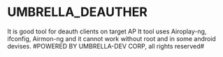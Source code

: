 # UMBRELLA_DEAUTHER

It is good tool for deauth clients on target AP
It tool uses Airoplay-ng, ifconfig, Airmon-ng
and it cannot work without root and in some android devises.
#POWERED BY UMBRELLA-DEV CORP, all rights reserved#
